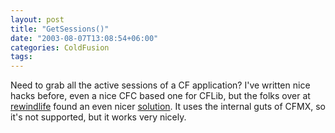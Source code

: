 ```yaml
---
layout: post
title: "GetSessions()"
date: "2003-08-07T13:08:54+06:00"
categories: ColdFusion 
tags: 
---
```


Need to grab all the active sessions of a CF application? I've written nice hacks before, even a nice CFC based one for CFLib, but the folks over at <a href="http://www.rewindlife.com/">rewindlife</a> found an even nicer <a href="http://www.rewindlife.com/archives/000046.cfm">solution</a>. It uses the internal guts of CFMX, so it's not supported, but it works very nicely.